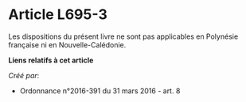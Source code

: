 # Article L695-3

Les dispositions du présent livre ne sont pas applicables en Polynésie française ni en Nouvelle-Calédonie.

**Liens relatifs à cet article**

_Créé par_:

  - Ordonnance n°2016-391 du 31 mars 2016 - art. 8
